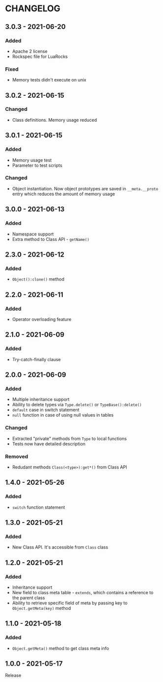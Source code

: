 # CHANGELOG
## 3.0.3 - 2021-06-20
### Added
- Apache 2 license
- Rockspec file for LuaRocks
### Fixed
- Memory tests didn't execute on unix
## 3.0.2 - 2021-06-15
### Changed
- Class definitions. Memory usage reduced
## 3.0.1 - 2021-06-15
### Added
- Memory usage test
- Parameter to test scripts
### Changed
- Object instantiation. Now object prototypes are saved in `__meta.__proto` entry which reduces the amount of memory usage
## 3.0.0 - 2021-06-13
### Added
- Namespace support
- Extra method to Class API - `getName()`
## 2.3.0 - 2021-06-12
### Added
- `Object():clone()` method
## 2.2.0 - 2021-06-11
### Added
- Operator overloading feature
## 2.1.0 - 2021-06-09
### Added
- Try-catch-finally clause
## 2.0.0 - 2021-06-09
### Added
- Multiple inheritance support
- Ability to delete types via `Type.delete()` or `TypeBase():delete()`
- `default` case in switch statement
- `null` function in case of using null values in tables
### Changed
- Extracted "private" methods from `Type` to local functions
- Tests now have detailed description
### Removed
- Redudant methods `Class(<type>):get*()` from Class API
## 1.4.0 - 2021-05-26
### Added
- `switch` function statement
## 1.3.0 - 2021-05-21
### Added
- New Class API. It's accessible from `Class` class
## 1.2.0 - 2021-05-21
### Added
- Inheritance support
- New field to class meta table - `extends`, which contains a reference to the parent class
- Ability to retrieve specific field of meta by passing key to `Object.getMeta(key)` method
## 1.1.0 - 2021-05-18
### Added
- `Object.getMeta()` method to get class meta info
## 1.0.0 - 2021-05-17
Release
